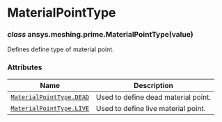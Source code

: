 # MaterialPointType



### *class* ansys.meshing.prime.MaterialPointType(value)

Defines define type of material point.

<!-- !! processed by numpydoc !! -->

### Attributes

| Name | Description |
|------------------------------------------------------------------------------------------------------------------------|---------------------------------------|
| [`MaterialPointType.DEAD`](ansys.meshing.prime.MaterialPointType.DEAD.md#ansys.meshing.prime.MaterialPointType.DEAD)   | Used to define dead material point.   |
| [`MaterialPointType.LIVE`](ansys.meshing.prime.MaterialPointType.LIVE.md#ansys.meshing.prime.MaterialPointType.LIVE)   | Used to define live material point.   |

